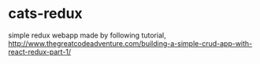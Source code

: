 # cats-redux
simple redux webapp made by following tutorial, http://www.thegreatcodeadventure.com/building-a-simple-crud-app-with-react-redux-part-1/
